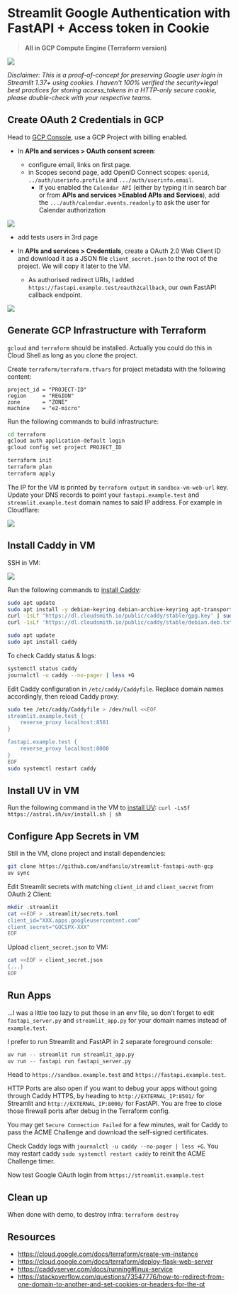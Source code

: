# Streamlit Google Authentication with FastAPI + Access token in Cookie

> **All in GCP Compute Engine (Terraform version)**

![](./images/overview.png)

_Disclaimer: This is a proof-of-concept for preserving Google user login in Streamlit 1.37+ using cookies. I haven't 100% verified the security+legal best practices for storing access_tokens in a HTTP-only secure cookie, please double-check with your respective teams._

## Create OAuth 2 Credentials in GCP

Head to [GCP Console](https://console.cloud.google.com/), use a GCP Project with billing enabled.

- In **APIs and services > OAuth consent screen**:

  - configure email, links on first page.
  - in Scopes second page, add OpenID Connect scopes: `openid`, `../auth/userinfo.profile` and `.../auth/userinfo.email`.
    - If you enabled the `Calendar API` (either by typing it in search bar or from **APIs and services >Enabled APIs and Services**), add the `.../auth/calendar.events.readonly` to ask the user for Calendar authorization

![](./images/oauth_scopes.png)

- add tests users in 3rd page

- In **APIs and services > Credentials**, create a OAuth 2.0 Web Client ID and download it as a JSON file `client_secret.json` to the root of the project. We will copy it later to the VM.
  - As authorised redirect URIs, I added `https://fastapi.example.test/oauth2callback`, our own FastAPI callback endpoint.

![](./images/oauth_creds.png)

## Generate GCP Infrastructure with Terraform

`gcloud` and `terraform` should be installed. Actually you could do this in Cloud Shell as long as you clone the project.

Create `terraform/terraform.tfvars` for project metadata with the following content:

```
project_id = "PROJECT-ID"
region     = "REGION"
zone       = "ZONE"
machine    = "e2-micro"
```

Run the following commands to build infrastructure:

```sh
cd terraform
gcloud auth application-default login
gcloud config set project PROJECT_ID

terraform init
terraform plan
terraform apply
```

The IP for the VM is printed by `terraform output` in `sandbox-vm-web-url` key. Update your DNS records to point your `fastapi.example.test` and `streamlit.example.test` domain names to said IP address. For example in Cloudflare:

![](./images/dns.png)

## Install Caddy in VM

SSH in VM:

![](./images/gcp-ssh.png)

Run the following commands to [install Caddy](https://caddyserver.com/docs/install#debian-ubuntu-raspbian):

```sh
sudo apt update
sudo apt install -y debian-keyring debian-archive-keyring apt-transport-https curl
curl -1sLf 'https://dl.cloudsmith.io/public/caddy/stable/gpg.key' | sudo gpg --dearmor -o /usr/share/keyrings/caddy-stable-archive-keyring.gpg
curl -1sLf 'https://dl.cloudsmith.io/public/caddy/stable/debian.deb.txt' | sudo tee /etc/apt/sources.list.d/caddy-stable.list

sudo apt update
sudo apt install caddy
```

To check Caddy status & logs:

```sh
systemctl status caddy
journalctl -u caddy --no-pager | less +G
```

Edit Caddy configuration in `/etc/caddy/Caddyfile`. Replace domain names accordingly, then reload Caddy proxy:

```sh
sudo tee /etc/caddy/Caddyfile > /dev/null <<EOF
streamlit.example.test {
    reverse_proxy localhost:8501
}

fastapi.example.test {
    reverse_proxy localhost:8000
}
EOF
sudo systemctl restart caddy
```

## Install UV in VM

Run the following command in the VM to [install UV](https://docs.astral.sh/uv/getting-started/installation/): `curl -LsSf https://astral.sh/uv/install.sh | sh`

## Configure App Secrets in VM

Still in the VM, clone project and install dependencies:

```sh
git clone https://github.com/andfanilo/streamlit-fastapi-auth-gcp
uv sync
```

Edit Streamlit secrets with matching `client_id` and `client_secret` from OAuth 2 Client:

```sh
mkdir .streamlit
cat <<EOF > .streamlit/secrets.toml
client_id="XXX.apps.googleusercontent.com"
client_secret="GOCSPX-XXX"
EOF
```

Upload `client_secret.json` to VM:

```sh
cat <<EOF > client_secret.json
{...}
EOF
```

## Run Apps

...I was a little too lazy to put those in an env file, so don't forget to edit `fastapi_server.py` and `streamlit_app.py` for your domain names instead of `example.test`.

I prefer to run Streamlit and FastAPI in 2 separate foreground console:

```sh
uv run -- streamlit run streamlit_app.py
uv run -- fastapi run fastapi_server.py
```

Head to `https://sandbox.example.test` and `https://fastapi.example.test`.

HTTP Ports are also open if you want to debug your apps without going through Caddy HTTPS, by heading to `http://EXTERNAL_IP:8501/` for Streamlit and `http://EXTERNAL_IP:8000/` for FastAPI. You are free to close those firewall ports after debug in the Terraform config.

You may get `Secure Connection Failed` for a few minutes, wait for Caddy to pass the ACME Challenge and download the self-signed certificates.

Check Caddy logs with `journalctl -u caddy --no-pager | less +G`. You may restart caddy `sudo systemctl restart caddy` to reinit the ACME Challenge timer.

Now test Google OAuth login from `https://streamlit.example.test`

## Clean up

When done with demo, to destroy infra: `terraform destroy`

## Resources

- https://cloud.google.com/docs/terraform/create-vm-instance
- https://cloud.google.com/docs/terraform/deploy-flask-web-server
- https://caddyserver.com/docs/running#linux-service
- https://stackoverflow.com/questions/73547776/how-to-redirect-from-one-domain-to-another-and-set-cookies-or-headers-for-the-ot
